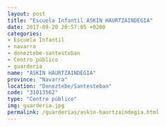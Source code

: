 ```yaml
---
layout: post
title: "Escuela Infantil ASKIN HAURTZAINDEGIA"
date: 2017-09-20 20:57:05 +0200
categories:
- Escuela Infantil
- navarra
- doneztebe-santesteban
- Centro público
- guarderia
name: "ASKIN HAURTZAINDEGIA"
province: "Navarra"
location: "Doneztebe/Santesteban"
code: "31013562"
type: "Centro público"
img: guarderia.jpg
permalink: /guarderias/askin-haurtzaindegia.html
---
```

